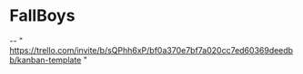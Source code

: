 # FallBoys
 
-- " https://trello.com/invite/b/sQPhh6xP/bf0a370e7bf7a020cc7ed60369deedbb/kanban-template "
